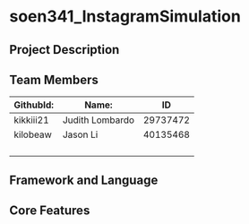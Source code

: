 # soen341_InstagramSimulation

## Project Description 

## Team Members 
| **GithubId:** |   **Name:**    | **ID**  |
|-------------- |--------------- |---------|
|kikkiii21      |Judith Lombardo |29737472 |
|kilobeaw       |Jason Li        |40135468 |
|               |                |         |
|               |                |         |
|               |                |         |
|               |                |         |


## Framework and Language 

## Core Features
